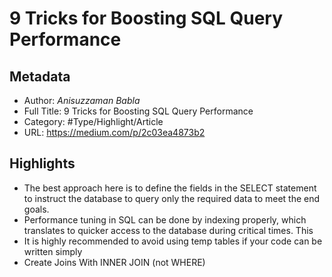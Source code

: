 # 9 Tricks for Boosting SQL Query Performance

## Metadata

* Author: *Anisuzzaman Babla*
* Full Title: 9 Tricks for Boosting SQL Query Performance
* Category: #Type/Highlight/Article
* URL: https://medium.com/p/2c03ea4873b2

## Highlights

* The best approach here is to define the fields in the SELECT statement to instruct the database to query only the required data to meet the end goals.
* Performance tuning in SQL can be done by indexing properly, which translates to quicker access to the database during critical times. This
* It is highly recommended to avoid using temp tables if your code can be written simply
* Create Joins With INNER JOIN (not WHERE)
